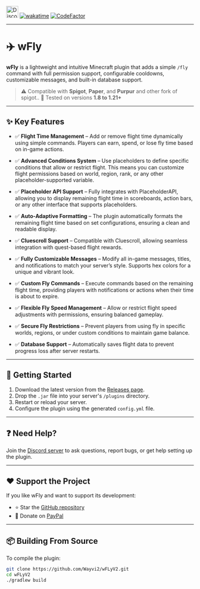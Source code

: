 

[<img alt="Discord" src="https://img.shields.io/badge/-Get_help_on_Discord-7289DA.svg?logo=discord&style=flat-square&logoColor=white" height=32>](https://discord.com/invite/zmjNggAmvU) [![wakatime](https://wakatime.com/badge/user/cedfdde2-fe4f-4473-9162-a7412330eb4f/project/30618949-2549-404c-981b-9088eb540a6b.svg)](https://wakatime.com/badge/user/cedfdde2-fe4f-4473-9162-a7412330eb4f/project/30618949-2549-404c-981b-9088eb540a6b) [![CodeFactor](https://www.codefactor.io/repository/github/wayvi2/wflyv2/badge/master)](https://www.codefactor.io/repository/github/wayvi2/wflyv2/overview/master)

---

# ✈️ wFly

**wFly** is a lightweight and intuitive Minecraft plugin that adds a simple `/fly` command with full permission support, configurable cooldowns, customizable messages, and built-in database support.

> ⚠️ Compatible with **Spigot**, **Paper**, and **Purpur**  and other fork of spigot..
> 🧪 Tested on versions **1.8 to 1.21+**

---
## ✨ Key Features

- ✅ **Flight Time Management** – Add or remove flight time dynamically using simple commands. Players can earn, spend, or lose fly time based on in-game actions.

- ✅ **Advanced Conditions System** – Use placeholders to define specific conditions that allow or restrict flight. This means you can customize flight permissions based on world, region, rank, or any other placeholder-supported variable.

- ✅ **Placeholder API Support** – Fully integrates with PlaceholderAPI, allowing you to display remaining flight time in scoreboards, action bars, or any other interface that supports placeholders.

- ✅ **Auto-Adaptive Formatting** – The plugin automatically formats the remaining flight time based on set configurations, ensuring a clean and readable display.

- ✅ **Cluescroll Support** – Compatible with Cluescroll, allowing seamless integration with quest-based flight rewards.

- ✅ **Fully Customizable Messages** – Modify all in-game messages, titles, and notifications to match your server’s style. Supports hex colors for a unique and vibrant look.

- ✅ **Custom Fly Commands** – Execute commands based on the remaining flight time, providing players with notifications or actions when their time is about to expire.

- ✅ **Flexible Fly Speed Management** – Allow or restrict flight speed adjustments with permissions, ensuring balanced gameplay.

- ✅ **Secure Fly Restrictions** – Prevent players from using fly in specific worlds, regions, or under custom conditions to maintain game balance.

- ✅ **Database Support** – Automatically saves flight data to prevent progress loss after server restarts.

---

## 🚀 Getting Started

1. Download the latest version from the [Releases page]([https://github.com/Wayvi2/wFLyV2/releases](https://www.spigotmc.org/resources/fly-plugin-%E2%9A%A1-wfly-1-8-1-21-%EF%B8%8F%E2%AD%90-skyblock-boxed-oneblock-survival.118465/)).
2. Drop the `.jar` file into your server's `/plugins` directory.
3. Restart or reload your server.
4. Configure the plugin using the generated `config.yml` file.


---

## ❓ Need Help?

Join the [Discord server](https://discord.com/invite/zmjNggAmvU) to ask questions, report bugs, or get help setting up the plugin.

---

## ❤️ Support the Project

If you like wFly and want to support its development:

- ⭐ Star the [GitHub repository](https://github.com/Wayvi2/wFLyV2)
- 🧡 Donate on [PayPal](https://www.paypal.com/paypalme/wayviFR)


---

## 📦 Building From Source

To compile the plugin:

```bash
git clone https://github.com/Wayvi2/wFLyV2.git
cd wFLyV2
./gradlew build
